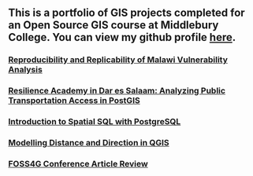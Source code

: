 ## This is a portfolio of GIS projects completed for an Open Source GIS course at Middlebury College. You can view my github profile [here](https://github.com/derrickburt).

### [Reproducibility and Replicability of Malawi Vulnerability Analysis](malawi/malawi.md)

### [Resilience Academy in Dar es Salaam: Analyzing Public Transportation Access in PostGIS](SQL/DSlab/DSLAB.md)

### [Introduction to Spatial SQL with PostgreSQL](SQL/introSQL/introSQL.md)

### [Modelling Distance and Direction in QGIS](qgisModel/qgisModel.md)

### [FOSS4G Conference Article Review](blog/foss4greview.md)
